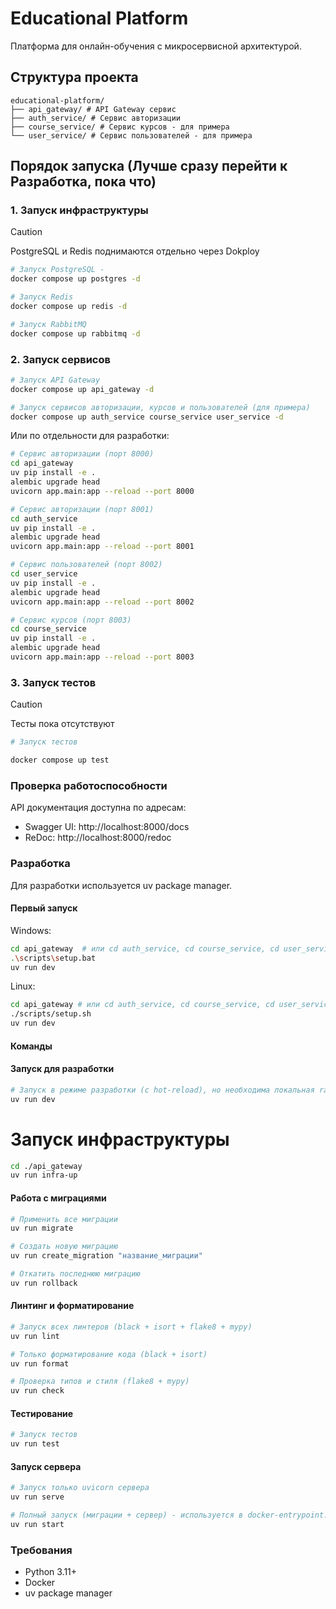 # Educational Platform

Платформа для онлайн-обучения с микросервисной архитектурой.

## Структура проекта
```
educational-platform/
├── api_gateway/ # API Gateway сервис
├── auth_service/ # Сервис авторизации
├── course_service/ # Сервис курсов - для примера
└── user_service/ # Сервис пользователей - для примера
```


## Порядок запуска (Лучше сразу перейти к Разработка, пока что)

### 1. Запуск инфраструктуры
> [!CAUTION]
> PostgreSQL и Redis поднимаются отдельно через Dokploy
```bash
# Запуск PostgreSQL -
docker compose up postgres -d

# Запуск Redis
docker compose up redis -d

# Запуск RabbitMQ
docker compose up rabbitmq -d

```

### 2. Запуск сервисов
```bash
# Запуск API Gateway
docker compose up api_gateway -d

# Запуск сервисов авторизации, курсов и пользователей (для примера)
docker compose up auth_service course_service user_service -d
```

Или по отдельности для разработки:

```bash
# Сервис авторизации (порт 8000)
cd api_gateway
uv pip install -e .
alembic upgrade head
uvicorn app.main:app --reload --port 8000
```

```bash
# Сервис авторизации (порт 8001)
cd auth_service
uv pip install -e .
alembic upgrade head
uvicorn app.main:app --reload --port 8001
```

```bash
# Сервис пользователей (порт 8002)
cd user_service
uv pip install -e .
alembic upgrade head
uvicorn app.main:app --reload --port 8002
```

```bash
# Сервис курсов (порт 8003)
cd course_service
uv pip install -e .
alembic upgrade head
uvicorn app.main:app --reload --port 8003
```
### 3. Запуск тестов
> [!CAUTION]
> Тесты пока отсутствуют
```bash
# Запуск тестов

docker compose up test
```

### Проверка работоспособности
API документация доступна по адресам:

- Swagger UI: http://localhost:8000/docs
- ReDoc: http://localhost:8000/redoc

### Разработка
Для разработки используется uv package manager.


#### Первый запуск

Windows:
```bash
cd api_gateway  # или cd auth_service, cd course_service, cd user_service
.\scripts\setup.bat
uv run dev
```
Linux:
```bash
cd api_gateway # или cd auth_service, cd course_service, cd user_service
./scripts/setup.sh
uv run dev
```
#### Команды

#### Запуск для разработки
```bash
# Запуск в режиме разработки (с hot-reload), но необходима локальная rabbitmq
uv run dev
```
# Запуск инфраструктуры
```bash
cd ./api_gateway
uv run infra-up
```

#### Работа с миграциями
```bash
# Применить все миграции
uv run migrate

# Создать новую миграцию
uv run create_migration "название_миграции"

# Откатить последнюю миграцию
uv run rollback
```

#### Линтинг и форматирование
```bash
# Запуск всех линтеров (black + isort + flake8 + mypy)
uv run lint

# Только форматирование кода (black + isort)
uv run format

# Проверка типов и стиля (flake8 + mypy)
uv run check
```

#### Тестирование
```bash
# Запуск тестов
uv run test
```

#### Запуск сервера
```bash
# Запуск только uvicorn сервера
uv run serve

# Полный запуск (миграции + сервер) - используется в docker-entrypoint.sh
uv run start
```

### Требования
- Python 3.11+
- Docker
- uv package manager